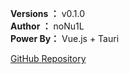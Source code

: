 [//]: # (# SM4 加密解密工具 &#40;sm4-tool&#41;)

**Versions ：** v0.1.0  
**Author ：** noNu1L  
**Power By：** Vue.js + Tauri  

[GitHub Repository](https://github.com/noNu1L/sm4-tool) 